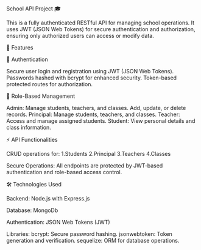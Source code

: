School API Project 🎓

  This is a fully authenticated RESTful API for managing school operations. It uses JWT (JSON Web Tokens) for secure authentication and authorization, 
ensuring only authorized users can access or modify data.

📌 Features

🔐 Authentication

  Secure user login and registration using JWT (JSON Web Tokens).
 Passwords hashed with bcrypt for enhanced security.
 Token-based protected routes for authorization.

🏫 Role-Based Management

  Admin:
      Manage students, teachers, and classes.
      Add, update, or delete records.
  Principal:
      Manage students, teachers, and classes.
  Teacher:
      Access and manage assigned students.
  Student:
      View personal details and class information.

⚡ API Functionalities

  CRUD operations for:
  1.Students
  2.Principal
  3.Teachers
  4.Classes
  
  Secure Operations: All endpoints are protected by JWT-based authentication and role-based access control.


🛠️ Technologies Used

  Backend: Node.js with Express.js
  
  Database: MongoDb
  
  Authentication: JSON Web Tokens (JWT)
  
  Libraries:
    bcrypt: Secure password hashing.
    jsonwebtoken: Token generation and verification.
    sequelize: ORM for database operations.

